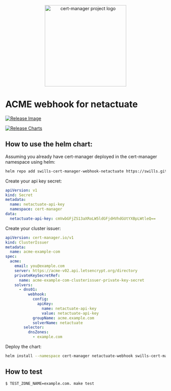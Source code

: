 <p align="center">
  <img src="https://raw.githubusercontent.com/cert-manager/cert-manager/d53c0b9270f8cd90d908460d69502694e1838f5f/logo/logo-small.png" height="256" width="256" alt="cert-manager project logo" />
</p>

# ACME webhook for netactuate

[![Release Image](https://github.com/swills/cert-manager-webhook-netactuate/actions/workflows/release-docker.yml/badge.svg)](https://github.com/swills/cert-manager-webhook-netactuate/actions/workflows/release-docker.yml)

[![Release Charts](https://github.com/swills/cert-manager-webhook-netactuate/actions/workflows/release-charts.yml/badge.svg)](https://github.com/swills/cert-manager-webhook-netactuate/actions/workflows/release-charts.yml)

## How to use the helm chart:

Assuming you already have cert-manager deployed in the cert-manager namespace using helm:

```bash
helm repo add swills-cert-manager-webhook-netactuate https://swills.github.io/cert-manager-webhook-netactuate/
```

Create your api key secret:
```yaml
apiVersion: v1
kind: Secret
metadata:
  name: netactuate-api-key
  namespace: cert-manager
data:
  netactuate-api-key: cmVwbGFjZS13aXRoLW5ldGFjdHVhdGUtYXBpLWtleQ==
```

Create your cluster issuer:
```yaml
apiVersion: cert-manager.io/v1
kind: ClusterIssuer
metadata:
  name: acme-example-com
spec:
  acme:
    email: you@example.com
    server: https://acme-v02.api.letsencrypt.org/directory
    privateKeySecretRef:
      name: acme-example-com-clusterissuer-private-key-secret
    solvers:
      - dns01:
          webhook:
            config:
              apiKey:
                name: netactuate-api-key
                value: netactuate-api-key
            groupName: acme.example.com
            solverName: netactuate
        selector:
          dnsZones:
            - example.com
```

Deploy the chart:
```bash
helm install --namespace cert-manager netactuate-webhook swills-cert-manager-webhook-netactuate/netactuate-webhook
```

## How to test
```bash
$ TEST_ZONE_NAME=example.com. make test
```

